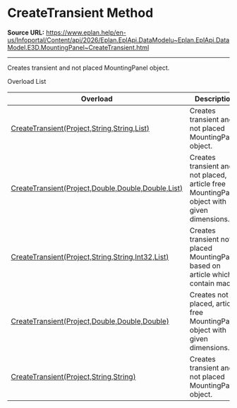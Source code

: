 # CreateTransient Method

**Source URL:** https://www.eplan.help/en-us/Infoportal/Content/api/2026/Eplan.EplApi.DataModelu~Eplan.EplApi.DataModel.E3D.MountingPanel~CreateTransient.html

---

Creates transient and not placed MountingPanel object.

Overload List

| Overload | Description |
| --- | --- |
| [CreateTransient(Project,String,String,List<Placement3D>)](topic488.html) | Creates transient and not placed MountingPanel object. |
| [CreateTransient(Project,Double,Double,Double,List<Placement3D>)](topic489.html) | Creates transient and not placed, article free MountingPanel object with given dimensions. |
| [CreateTransient(Project,String,String,Int32,List<Placement3D>)](topic490.html) | Creates transient not placed MountingPanel based on article which contain macro. |
| [CreateTransient(Project,Double,Double,Double)](Eplan.EplApi.DataModelu~Eplan.EplApi.DataModel.E3D.MountingPanel~CreateTransient(Project,Double,Double,Double).html) | Creates not placed, article free MountingPanel object with given dimensions. |
| [CreateTransient(Project,String,String)](Eplan.EplApi.DataModelu~Eplan.EplApi.DataModel.E3D.MountingPanel~CreateTransient(Project,String,String).html) | Creates transient and not placed MountingPanel object. |
